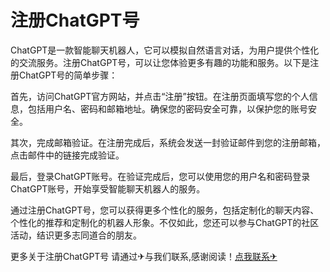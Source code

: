# 注册ChatGPT号

ChatGPT是一款智能聊天机器人，它可以模拟自然语言对话，为用户提供个性化的交流服务。注册ChatGPT号，可以让您体验更多有趣的功能和服务。以下是注册ChatGPT号的简单步骤：

首先，访问ChatGPT官方网站，并点击“注册”按钮。在注册页面填写您的个人信息，包括用户名、密码和邮箱地址。确保您的密码安全可靠，以保护您的账号安全。

其次，完成邮箱验证。在注册完成后，系统会发送一封验证邮件到您的注册邮箱，点击邮件中的链接完成验证。

最后，登录ChatGPT账号。在验证完成后，您可以使用您的用户名和密码登录ChatGPT账号，开始享受智能聊天机器人的服务。

通过注册ChatGPT号，您可以获得更多个性化的服务，包括定制化的聊天内容、个性化的推荐和定制化的机器人形象。不仅如此，您还可以参与ChatGPT的社区活动，结识更多志同道合的朋友。

更多关于注册ChatGPT号 请通过✈与我们联系,感谢阅读！[点我联系✈](https://edge.G208.com)